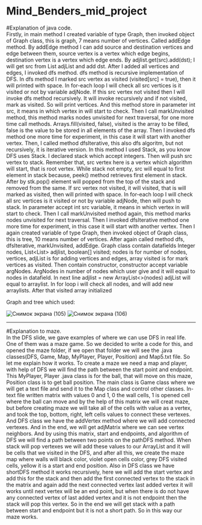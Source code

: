 # Mind_Benders_mid_project
#Explanation of java code.                                                                                                                                    
Firstly, in main method I created variable of type Graph, then invoked object of Graph class, this is graph, 7 means number of vertices. 
 Called addEdge method. By addEdge method I can add source and destination vertices and edge between them, source vertex is a vertex which edge begins,
 destination vertex is a vertex which edge ends.  By adjlist.get(src).add(dst); I will get src from List adjList and add dst. After I added all vertices 
 and edges, I invoked dfs method. dfs method is recursive implementation of DFS. In dfs method I marked src vertex as visited (visited[src] = true), then
 it will printed with space. In for-each loop I will check all src vertices is it visited or not by variable adjNode. If this src vertex not visited then 
 I will invoke dfs method recursively. It will invoke recursively and if not visited, mark as visited. So will print vertices. And this method store in 
 parameter int src, it means in which vertex in will start to check. Then I call markUnvisited method, this method marks nodes unvisited for next traversal,
 for one more time call methods. Arrays.fill(visited, false), visited is the array to be filled, false is the value to be stored in all elements of the array.
 Then I invoked dfs method one more time for experiment, in this case it will start with another vertex.
    Then, I called method dfsIterative, this also dfs algoritm, but not recursively, it is iterative version. In this method I used Stack, as you know DFS uses 
Stack.  I declared stack which accept integers. Then will push src vertex to stack. Remember that, src vertex here is a vertex which algorithm will start, 
that is root vertex. While stack not empty, src will equal to first element in stack because, peek() method retrieves first element in stack. After by stk.pop()
element will popped from the top of the stack and removed from the same. If src vertex not visited, it will visited, that is will marked as visited, then will 
printed with space.  In for-each loop I will check all src vertices is it visited or not by variable adjNode, then will push to stack. In parameter accept int 
src variable, it means in which vertex in will start to check. Then I call markUnvisited method again, this method marks nodes unvisited for next traversal. 
Then I invoked dfsIterative method one more time for experiment, in this case it will start with another vertex.
  Then I again created variable of type Graph, then invoked object of Graph class, this is tree, 10 means number of vertices. After again called method dfs, 
  dfsIterative, markUnvisited, addEdge.
Graph class contain datafields  Integer nodes, List<List<Integer>> adjlist, boolean[] visited; nodes is for number of nodes, vertices, adjList is for adding vertices 
and edges, array visited is for mark vertices as visited. Then contain constructor, constructor accept variable argNodes. ArgNodes in number of nodes which user
give and it will equal to nodes in datafield. In next line  adjlist = new ArrayList<>(nodes) adjList will equal to arraylist. In for loop i will check all nodes,
and will add new arraylists. After that visited array initialized
 
 Graph and tree which used:
 
![Снимок экрана (105)](https://user-images.githubusercontent.com/78644880/111902651-b0a88c80-8a68-11eb-8e98-f4d37b75ea12.png)
![Снимок экрана (106)](https://user-images.githubusercontent.com/78644880/111902656-b3a37d00-8a68-11eb-9781-3c1072fff141.png)

  
-----------------------------------------------------------------------------------------------------------------------------------------------------------------------------
  
#Explanation to maze.                                                
In the DFS slide, we gave examples of where we can use DFS in real life. One of them was a maze game. So we decided to write a code for this, and opened the maze folder, if we open that folder we will see the .java classes(DFS, Game, Map, MyPlayer, Player, Position) and Map5.txt file. So let me explain how it works. To create a maze we need a map and player, with help of DFS we will find the path between the start point and endpoint. This MyPlayer, Player .java class is for the ball, that will move on this maze, Position class is to get ball position. The main class is Game class where we will get a text file and send it to the Map class and control other classes.  In-text file written matrix with values 0 and 1, 0 the wall cells, 1 is opened cell where the ball can move and by the help of this matrix we will creat maze, but before creating maze we will take all of the cells with value as a vertex, and took the top, bottom, right, left cells values to connect these vertexes. And DFS class we have the addVertex method where we will add connected vertexes. And in the end, we will get adjMatrix where we can see vertex neighbors. And by using this matrix, start and endpoints, and algorithm of DFS  we will find a path between two points on the pathDFS method. When stack will pop vertexes we will add these values to our ArrayList and it will be cells that we visited in the DFS, and after all this, we create the maze map where walls will black color, violet open cells color, grey DFS visited cells, yellow it is a start and end position. Also in DFS class we have shortDFS method it works recursively, here we will add the start vertex and add this for the stack and then add the first connected vertex to the stack in the matrix and again add the next connected vertex last added vertex it will works until next vertex will be an end point, but when there is do not have any connected vertex of last added vertex and it is not endpoint then the stack will pop this vertex. So in the end we will get stack with a path between start and endpoint but it is not a short path. So in this way our maze works.
